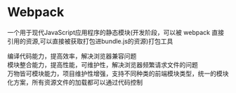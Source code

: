 # Webpack 
一个用于现代JavaScript应用程序的静态模块(开发阶段，可以被 webpack 直接引用的资源,可以直接被获取打包进bundle.js的资源)打包工具

编译代码能力，提高效率，解决浏览器兼容问题  
模块整合能力，提高性能，可维护性，解决浏览器频繁请求文件的问题  
万物皆可模块能力，项目维护性增强，支持不同种类的前端模块类型，统一的模块化方案，所有资源文件的加载都可以通过代码控制 